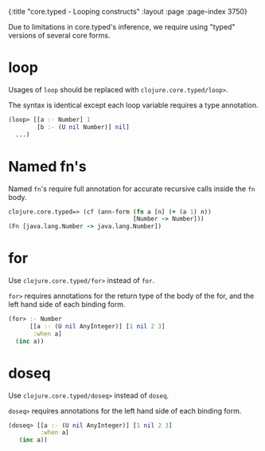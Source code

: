 {:title "core.typed - Looping constructs"
 :layout :page :page-index 3750}

Due to limitations in core.typed's inference, we require using "typed" versions
of several core forms.

# loop

Usages of `loop` should be replaced with `clojure.core.typed/loop>`.

The syntax is identical except each loop variable requires a type annotation.

```clojure
(loop> [[a :- Number] 1
        [b :- (U nil Number)] nil]
  ...)
```

# Named fn's

Named `fn`'s require full annotation for accurate recursive calls inside the `fn` body.

```clojure
clojure.core.typed=> (cf (ann-form (fn a [n] (+ (a 1) n))
                                   [Number -> Number]))
(Fn [java.lang.Number -> java.lang.Number])
```

# for

Use `clojure.core.typed/for>` instead of `for`.

`for>` requires annotations for the return type of the body
of the for, and the left hand side of each binding form.

```clojure
(for> :- Number
      [[a :- (U nil AnyInteger)] [1 nil 2 3]
       :when a]
  (inc a))
```

# doseq

Use `clojure.core.typed/doseq>` instead of `doseq`.

`doseq>` requires annotations for the left hand side of each binding form.

```clojure
(doseq> [[a :- (U nil AnyInteger)] [1 nil 2 3]
         :when a]
   (inc a))
```
